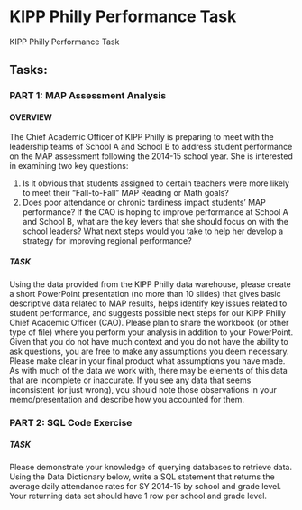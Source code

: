 # KIPP Philly Performance Task
KIPP Philly Performance Task

## Tasks:

### PART 1: MAP Assessment Analysis

#### OVERVIEW
The Chief Academic Officer of KIPP Philly is preparing to meet with the leadership teams
of School A and School B to address student performance on the MAP assessment
following the 2014-15 school year. She is interested in examining two key questions:
1. Is it obvious that students assigned to certain teachers were more likely to meet
their “Fall-to-Fall” MAP Reading or Math goals?
2. Does poor attendance or chronic tardiness impact students’ MAP performance?
If the CAO is hoping to improve performance at School A and School B, what are the key
levers that she should focus on with the school leaders? What next steps would you take
to help her develop a strategy for improving regional performance?

##### TASK
Using the data provided from the KIPP Philly data warehouse, please create a short
PowerPoint presentation (no more than 10 slides) that gives basic descriptive data
related to MAP results, helps identify key issues related to student performance, and
suggests possible next steps for our KIPP Philly Chief Academic Officer (CAO). Please plan
to share the workbook (or other type of file) where you perform your analysis in
addition to your PowerPoint.
Given that you do not have much context and you do not have the ability to ask
questions, you are free to make any assumptions you deem necessary. Please make clear
in your final product what assumptions you have made. As with much of the data we
work with, there may be elements of this data that are incomplete or inaccurate. If you
see any data that seems inconsistent (or just wrong), you should note those
observations in your memo/presentation and describe how you accounted for them.

### PART 2: SQL Code Exercise

##### TASK
Please demonstrate your knowledge of querying databases to retrieve data. Using the
Data Dictionary below, write a SQL statement that returns the average daily attendance
rates for SY 2014-15 by school and grade level. Your returning data set should have 1 row
per school and grade level.

